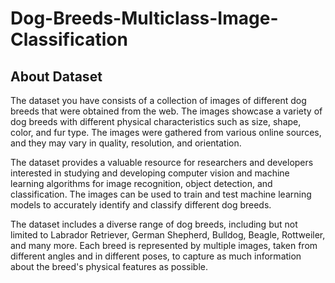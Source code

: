 # Dog-Breeds-Multiclass-Image-Classification

## About Dataset
The dataset you have consists of a collection of images of different dog breeds that were obtained from the web. The images showcase a variety of dog breeds with different physical characteristics such as size, shape, color, and fur type. The images were gathered from various online sources, and they may vary in quality, resolution, and orientation.

The dataset provides a valuable resource for researchers and developers interested in studying and developing computer vision and machine learning algorithms for image recognition, object detection, and classification. The images can be used to train and test machine learning models to accurately identify and classify different dog breeds.

The dataset includes a diverse range of dog breeds, including but not limited to Labrador Retriever, German Shepherd, Bulldog, Beagle, Rottweiler, and many more. Each breed is represented by multiple images, taken from different angles and in different poses, to capture as much information about the breed's physical features as possible.
